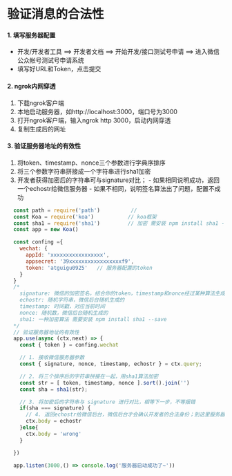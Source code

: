 # 验证消息的合法性

#### 1. 填写服务器配置
  - 开发/开发者工具  ==>  开发者文档  ==>  开始开发/接口测试号申请  ==>  进入微信公众帐号测试号申请系统
  - 填写好URL和Token，点击提交
 
#### 2. ngrok内网穿透
  1. 下载ngrok客户端
  2. 本地启动服务器，如http://localhost:3000，端口号为3000
  3. 打开ngrok客户端，输入ngrok http 3000，启动内网穿透
  4. 复制生成后的网址
 
#### 3. 验证服务器地址的有效性
  1. 将token、timestamp、nonce三个参数进行字典序排序 
  2. 将三个参数字符串拼接成一个字符串进行sha1加密 
  3. 开发者获得加密后的字符串可与signature对比；
    - 如果相同说明成功，返回一个echostr给微信服务器
    - 如果不相同，说明签名算法出了问题，配置不成功

```js
  const path = require('path')          // 
  const Koa = require('koa')           // koa框架
  const sha1 = require('sha1')         // 加密 需安装 npm install sha1 --save
  const app = new Koa()

  const confing ={
    wechat: {
      appId: 'xxxxxxxxxxxxxxxxx',
      appsecret: '39xxxxxxxxxxxxxxxxxf9',
      token: 'atguigu0925'   // 服务器配置的token
    }
  }
  /*
    signature: 微信的加密签名，结合你的token，timestamp和nonce经过某种算法生成的
    echostr: 随机字符串，微信后台随机生成的
    timestamp: 时间戳，对应当前时间
    nonce: 随机数，微信后台随机生成的
    sha1: 一种加密算法 需要安装 npm install sha1 --save
  */
  // 验证服务器地址的有效性
  app.use(async (ctx,next) => {
    const { token } = confing.wechat

    // 1. 接收微信服务器参数
    const { signature, nonce, timestamp, echostr } = ctx.query;

    // 2. 将三个排序后的字符串拼接在一起，用sha1算法加密
    const str = [ token, timestamp, nonce ].sort().join('') 
    const sha = sha1(str);

    // 3. 将加密后的字符串与 signature 进行对比，相等下一步，不等报错
    if(sha === signature) {
      // 4. 返回echostr给微信后台，微信后台才会确认开发者的合法身份；到这里服务器配置就完成了
      ctx.body = echostr
    }else{
      ctx.body = 'wrong'
    }

  })

  app.listen(3000,() => console.log('服务器启动成功了~'))
```